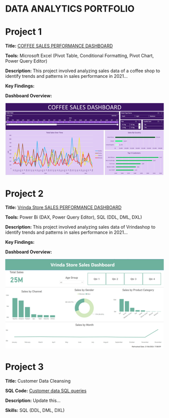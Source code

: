 # DATA ANALYTICS PORTFOLIO
# Project 1
**Title:** [COFFEE SALES PERFORMANCE DASHBOARD](https://github.com/chyrose/chyrose.github.io/blob/main/coffeeOrdersProject.xlsx)

**Tools:** Microsoft Excel (Pivot Table, Conditional Formatting, Pivot Chart, Power Query Editor)

**Description:** This project involved analyzing sales data of a coffee shop to identify trends and patterns in sales performance in 2021...

**Key Findings:**

**Dashboard Overview:** 

![Coffee_sales](Coffee_sales.png)

# Project 2
**Title:** [Vrinda Store SALES PERFORMANCE DASHBOARD](https://github.com/chyrose/chyrose.github.io/blob/main/Vrinda%20Store%20Sales%20Dashboard.pbix)

**Tools:** Power Bi (DAX, Power Query Editor), SQL (DDL, DML, DXL)

**Description:** This project involved analyzing sales data of Vrindashop to identify trends and patterns in sales performance in 2021...

**Key Findings:**

**Dashboard Overview:** 

![Vrinda_Sales_Performance_Dashboard](Vrinda_Sales_Performance_Dashboard.png)

# Project 3
**Title:** Customer Data Cleansing

**SQL Code:**  [Customer data SQL queries](https://github.com/chyrose/chyrose.github.io/blob/main/Customerdata.sql) 

**Description:** Update this...

**Skills:**  SQL (DDL, DML, DXL)

